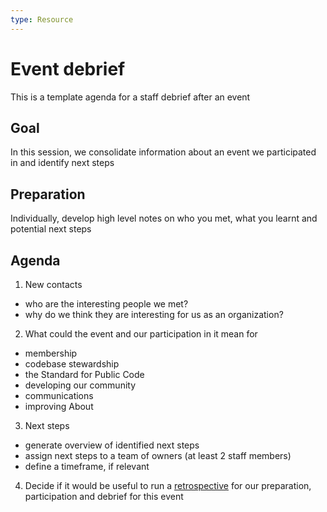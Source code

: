 ```yaml
---
type: Resource
---
```


# Event debrief

This is a template agenda for a staff debrief after an event

## Goal

In this session, we consolidate information about an event we participated in and identify next steps

## Preparation 

Individually, develop high level notes on who you met, what you learnt and potential next steps

## Agenda

1) New contacts

  * who are the interesting people we met?
  * why do we think they are interesting for us as an organization?

2) What could the event and our participation in it mean for

  * membership
  * codebase stewardship
  * the Standard for Public Code
  * developing our community
  * communications
  * improving About

3) Next steps

  * generate overview of identified next steps 
  * assign next steps to a team of owners (at least 2 staff members)
  * define a timeframe, if relevant

4) Decide if it would be useful to run a [retrospective](retrospective-agenda.md) for our preparation, participation and debrief for this event
